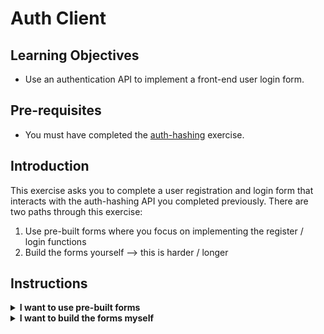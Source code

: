 # Auth Client

## Learning Objectives

- Use an authentication API to implement a front-end user login form.

## Pre-requisites

- You must have completed the [auth-hashing](https://github.com/boolean-uk/auth-hashing) exercise.

## Introduction

This exercise asks you to complete a user registration and login form that interacts with the auth-hashing API you
completed previously. There are two paths through this exercise:

1. Use pre-built forms where you focus on implementing the register / login functions
2. Build the forms yourself --> this is harder / longer

## Instructions

<details>
<summary><strong>I want to use pre-built forms</strong></summary>
<ul>
<li>Fork this repository and clone the fork.</li>
<li>Run <code>npm ci</code> to install dependencies.</li>
<li>Use <code>npm run dev</code> to run the app.</li>
<li>Run your <a href="https://github.com/boolean-uk/auth-hashing" target="_blank">auth-hashing</a> project in another terminal.</li>
<li>Work through each file in the <code>requirements</code> folder in numerical order.</li>
</ul>
</details>

<details>
<summary><strong>I want to build the forms myself</strong></summary>
<ul>
<li>Fork this repository and clone the fork.</li>
<li>Checkout the <code>freedom</code> branch ( <code>git checkout freedom</code> )</li>
<li>Run <code>npm ci</code> to install dependencies.</li>
<li>Use <code>npm run dev</code> to run the app.</li>
<li>Run your <a href="https://github.com/boolean-uk/auth-hashing" target="_blank">auth-hashing</a> project in another terminal.</li>
<li>Work through each file in the <code>requirements</code> folder in numerical order.</li>
</ul>
</details>
